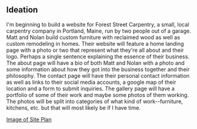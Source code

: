 ## Ideation
I'm beginning to build a website for Forest Street Carpentry, a small, local
carpentry company in Portland, Maine, run by two people out of a garage. Matt and
Nolan build custom furniture with reclaimed wood as well as custom remodeling in homes.
Their website will feature a home landing page with a photo or two that represent
what they're all about and their logo. Perhaps a single sentence explaining the
essence of their business. The about page will have a bio of both Matt and Nolan
with a photo and some information about how they got into the business together and
their philosophy. The contact page will have their personal contact information as
well as links to their social media accounts, a google map of their location and a
form to submit inquiries. The gallery page will have a portfolio of some of their
work and maybe some photos of them working. The photos will be split into categories
of what kind of work--furniture, kitchens, etc. but that will most likely be if I have time.

[Image of Site Plan](./images/site-plan.JPG)
